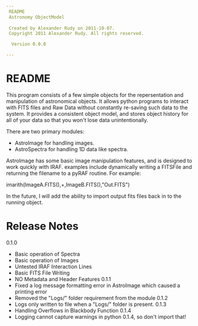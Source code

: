 ```yaml
---
 README
 Astronomy ObjectModel
 
 Created by Alexander Rudy on 2011-10-07.
 Copyright 2011 Alexander Rudy. All rights reserved.

  Version 0.0.0

---
```


# README

This program consists of a few simple objects for the repersentation and manipulation of astronomical objects. It allows python programs to interact with FITS files and Raw Data without constantly re-saving such data to the system. It provides a consistent object model, and stores object history for all of your data so that you won't lose data unintentionally.

There are two primary modules:

- AstroImage for handling images.
- AstroSpectra for handling 1D data like spectra.

AstroImage has some basic image manipulation features, and is designed to work quickly with IRAF. examples include dynamically writing a FITSFile and returning the filename to a pyRAF routine. For example:

imarith(ImageA.FITS(),+,ImageB.FITS(),"Out.FITS")

In the future, I will add the ability to import output fits files back in to the running object.

# Release Notes

0.1.0
- Basic operation of Spectra
- Basic operation of Images
- Untested IRAF Interaction Lines
- Basic FITS File Writing
- NO Metadata and Header Features
0.1.1
- Fixed a log message formatting error in AstroImage which caused a printing error
- Removed the "Logs/" folder requirement from the module
0.1.2
- Logs only written to file when a "Logs/" folder is present.
0.1.3
- Handling Overflows in Blackbody Function
0.1.4
- Logging cannot capture warnings in python 0.1.4, so don't import that!
